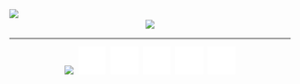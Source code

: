 <div>
    <picture>
        <source media="(prefers-color-scheme: dark)" srcset="https://raw.githubusercontent.com/NathanDagDane/NathanDagDane/refs/heads/main/Resources/svg/title.svg">
        <img class="image" src="https://raw.githubusercontent.com/NathanDagDane/NathanDagDane/refs/heads/main/Resources/svg/title-light.svg" width="450">
    </picture>
</div>

<div align="center">
    <a href="https://github.com/NathanDagDane/Clickett">
        <picture>
            <source media="(prefers-color-scheme: dark)" srcset="https://raw.githubusercontent.com/NathanDagDane/NathanDagDane/refs/heads/main/Resources/svg/wingBox.svg">
            <img class="image" src="https://raw.githubusercontent.com/NathanDagDane/NathanDagDane/refs/heads/main/Resources/svg/wingBox-light.svg" width="500">
        </picture>
    </a>
</div>

---
<div align="center" >
    <img class="image" src="https://raw.githubusercontent.com/NathanDagDane/NathanDagDane/refs/heads/test-icons/Resources/svg/icons/dark/icon.svg" width="50px" hspace="2" onmouseover="this.src='https://raw.githubusercontent.com/NathanDagDane/NathanDagDane/refs/heads/test-icons/Resources/svg/icons/light/icon.svg';" onmouseout="this.src='https://raw.githubusercontent.com/NathanDagDane/NathanDagDane/refs/heads/test-icons/Resources/svg/icons/dark/icon.svg';">
    <img class="image" src="Resources/svg/icons/dark/icon.svg" width="50px" hspace="2">
    <img class="image" src="Resources/svg/icons/dark/icon.svg" width="50px" hspace="2">
    <img class="image" src="Resources/svg/icons/dark/icon.svg" width="50px" hspace="2">
    <img class="image" src="Resources/svg/icons/dark/icon.svg" width="50px" hspace="2">
    <img class="image" src="Resources/svg/icons/dark/icon.svg" width="50px" hspace="2">
</div>